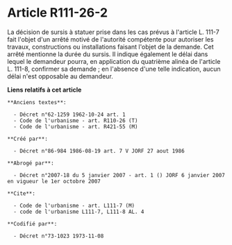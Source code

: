 # Article R111-26-2

La décision de sursis à statuer prise dans les cas prévus à l'article L. 111-7 fait l'objet d'un arrêté motivé de l'autorité
compétente pour autoriser les travaux, constructions ou installations faisant l'objet de la demande. Cet arrêté mentionne la
durée du sursis. Il indique également le délai dans lequel le demandeur pourra, en application du quatrième alinéa de
l'article L. 111-8, confirmer sa demande ; en l'absence d'une telle indication, aucun délai n'est opposable au demandeur.

**Liens relatifs à cet article**

	**Anciens textes**:

	  - Décret n°62-1259 1962-10-24 art. 1
	  - Code de l'urbanisme - art. R110-26 (T)
	  - Code de l'urbanisme - art. R421-55 (M)

	**Créé par**:

	  - Décret n°86-984 1986-08-19 art. 7 V JORF 27 aout 1986

	**Abrogé par**:

	  - Décret n°2007-18 du 5 janvier 2007 - art. 1 () JORF 6 janvier 2007 en vigueur le 1er octobre 2007

	**Cite**:

	  - Code de l'urbanisme - art. L111-7 (M)
	  - code de l'urbanisme L111-7, L111-8 AL. 4

	**Codifié par**:

	  - Décret n°73-1023 1973-11-08
